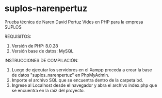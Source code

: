 # suplos-narenpertuz
Prueba técnica de Naren David Pertuz Vides en PHP para la empresa SUPLOS

REQUISITOS:

1. Versión de PHP: 8.0.28
2. Versión base de datos: MySQL

INSTRUCCIONES DE COMPILACIÓN:

1. Luego de ejecutar los servidores en el Xampp proceda a crear la base de datos "suplos_narenpertuz" en PhpMyAdmin.
2. Importe el archivo SQL que se encuentra dentro de la carpeta bd.
3. Ingrese al Localhost desde el navegador y abra el archivo index.php que se encuentra en la raiz del proyecto.

